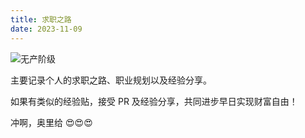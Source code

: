 ```yaml
---
title: 求职之路
date: 2023-11-09
---
```


![无产阶级](https://static.7wate.com/img/2022/07/11/3d7269b20b6e3.png)

主要记录个人的求职之路、职业规划以及经验分享。

如果有类似的经验贴，接受 PR 及经验分享，共同进步早日实现财富自由！

冲啊，奥里给 😍😍😍
